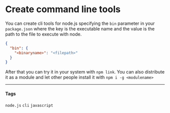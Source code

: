 
# Create command line tools

You can create cli tools for node.js specifying the `bin` parameter in your `package.json` where the key is the executable name and the value is the path to the file to execute with node.

```json
{
  "bin": {
    "<binaryname>": "<filepath>"
  }
}
```

After that you can try it in your system with `npm link`. You can also distribute it as a module and let other people install it with `npm i -g <modulename>`

---

#### Tags
`node.js` `cli` `javascript`
